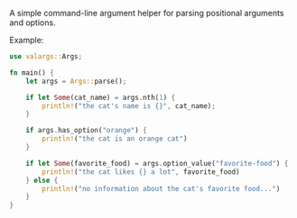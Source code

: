 A simple command-line argument helper for parsing positional arguments and options.

Example:

```rust
use valargs::Args;

fn main() {
    let args = Args::parse();

    if let Some(cat_name) = args.nth(1) {
        println!("the cat's name is {}", cat_name);
    }

    if args.has_option("orange") {
        println!("the cat is an orange cat")
    }

    if let Some(favorite_food) = args.option_value("favorite-food") {
        println!("the cat likes {} a lot", favorite_food)
    } else {
        println!("no information about the cat's favorite food...")
    }
}
```
